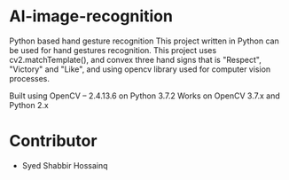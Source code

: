 # AI-image-recognition
Python based hand gesture recognition
This project written in Python can be used for hand gestures recognition.
This project uses cv2.matchTemplate(), and convex three hand signs that is "Respect", "Victory" and  "Like", and using opencv library used for computer vision processes.

Built using OpenCV – 2.4.13.6 on Python 3.7.2 Works on OpenCV 3.7.x and Python 2.x

# Contributor
* Syed Shabbir Hossainq